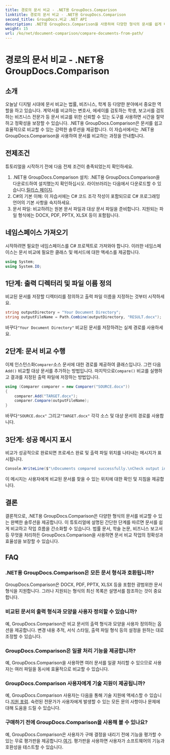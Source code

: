 ```yaml
---
title: 경로의 문서 비교 - .NET용 GroupDocs.Comparison
linktitle: 경로의 문서 비교 - .NET용 GroupDocs.Comparison
second_title: GroupDocs.비교 .NET API
description: .NET용 GroupDocs.Comparison을 사용하여 다양한 형식의 문서를 쉽게 비교할 수 있습니다. 법률, 학술, 비즈니스 업무에서 시간을 절약하고 정확성을 보장하세요.
weight: 15
url: /ko/net/document-comparison/compare-documents-from-path/
---
```


# 경로의 문서 비교 - .NET용 GroupDocs.Comparison

## 소개
오늘날 디지털 시대에 문서 비교는 법률, 비즈니스, 학계 등 다양한 분야에서 중요한 역할을 하고 있습니다. 계약서를 비교하는 변호사, 에세이를 검토하는 학생, 보고서를 검토하는 비즈니스 전문가 등 문서 비교를 위한 신뢰할 수 있는 도구를 사용하면 시간을 절약하고 정확성을 보장할 수 있습니다. .NET용 GroupDocs.Comparison은 문서를 쉽고 효율적으로 비교할 수 있는 강력한 솔루션을 제공합니다. 이 자습서에서는 .NET용 GroupDocs.Comparison을 사용하여 문서를 비교하는 과정을 안내합니다.
## 전제조건
튜토리얼을 시작하기 전에 다음 전제 조건이 충족되었는지 확인하세요.
1. .NET용 GroupDocs.Comparison 설치: .NET용 GroupDocs.Comparison을 다운로드하여 설치했는지 확인하십시오. 라이브러리는 다음에서 다운로드할 수 있습니다.[릴리스 페이지](https://releases.groupdocs.com/comparison/net/).
2. C#의 기본 이해: 이 자습서에는 C# 코드 조각 작성이 포함되므로 C# 프로그래밍 언어의 기본 사항을 숙지하세요.
3. 문서 파일: 비교하려는 원본 문서 파일과 대상 문서 파일을 준비합니다. 지원되는 파일 형식에는 DOCX, PDF, PPTX, XLSX 등이 포함됩니다.

## 네임스페이스 가져오기
시작하려면 필요한 네임스페이스를 C# 프로젝트로 가져와야 합니다. 이러한 네임스페이스는 문서 비교에 필요한 클래스 및 메서드에 대한 액세스를 제공합니다.
```csharp
using System;
using System.IO;
```
## 1단계: 출력 디렉터리 및 파일 이름 정의
비교된 문서를 저장할 디렉터리를 정의하고 출력 파일 이름을 지정하는 것부터 시작하세요.
```csharp
string outputDirectory = "Your Document Directory";
string outputFileName = Path.Combine(outputDirectory, "RESULT.docx");
```
 바꾸다`"Your Document Directory"` 비교된 문서를 저장하려는 실제 경로를 사용하세요.
## 2단계: 문서 비교 수행
 이제 인스턴스화`Comparer`소스 문서에 대한 경로를 제공하여 클래스입니다. 그런 다음`Add()` 비교할 대상 문서를 추가하는 방법입니다. 마지막으로`Compare()` 비교를 실행하고 결과를 지정된 출력 파일에 저장하는 방법입니다.
```csharp
using (Comparer comparer = new Comparer("SOURCE.docx"))
{
    comparer.Add("TARGET.docx");
    comparer.Compare(outputFileName);
}
```
 바꾸다`"SOURCE.docx"` 그리고`"TARGET.docx"` 각각 소스 및 대상 문서의 경로를 사용합니다.
## 3단계: 성공 메시지 표시
비교가 성공적으로 완료되면 프로세스 완료 및 출력 파일 위치를 나타내는 메시지가 표시됩니다.
```csharp
Console.WriteLine($"\nDocuments compared successfully.\nCheck output in {outputDirectory}.");
```
이 메시지는 사용자에게 비교된 문서를 찾을 수 있는 위치에 대한 확인 및 지침을 제공합니다.

## 결론
결론적으로, .NET용 GroupDocs.Comparison은 다양한 형식의 문서를 비교할 수 있는 완벽한 솔루션을 제공합니다. 이 튜토리얼에 설명된 간단한 단계를 따르면 문서를 쉽게 비교하고 작업 흐름을 간소화할 수 있습니다. 법률 문서, 학술 논문, 비즈니스 보고서 등 무엇을 처리하든 GroupDocs.Comparison을 사용하면 문서 비교 작업의 정확성과 효율성을 보장할 수 있습니다.
## FAQ
### .NET용 GroupDocs.Comparison은 모든 문서 형식과 호환됩니까?
GroupDocs.Comparison은 DOCX, PDF, PPTX, XLSX 등을 포함한 광범위한 문서 형식을 지원합니다. 그러나 지원되는 형식의 최신 목록은 설명서를 참조하는 것이 중요합니다.
### 비교된 문서의 출력 형식과 모양을 사용자 정의할 수 있습니까?
예, GroupDocs.Comparison은 비교 문서의 출력 형식과 모양을 사용자 정의하는 옵션을 제공합니다. 변경 내용 추적, 서식 스타일, 출력 파일 형식 등의 설정을 원하는 대로 조정할 수 있습니다.
### GroupDocs.Comparison은 일괄 처리 기능을 제공합니까?
예, GroupDocs.Comparison을 사용하면 여러 문서를 일괄 처리할 수 있으므로 사용자는 여러 파일을 동시에 효율적으로 비교할 수 있습니다.
### GroupDocs.Comparison 사용자에게 기술 지원이 제공됩니까?
 예, GroupDocs.Comparison 사용자는 다음을 통해 기술 지원에 액세스할 수 있습니다.[지원 포럼](https://forum.groupdocs.com/c/comparison/12). 숙련된 전문가가 사용자에게 발생할 수 있는 모든 문의 사항이나 문제에 대해 도움을 드릴 수 있습니다.
### 구매하기 전에 GroupDocs.Comparison을 사용해 볼 수 있나요?
 예, GroupDocs.Comparison은 사용자가 구매 결정을 내리기 전에 기능을 평가할 수 있는 무료 평가판을 제공합니다.[여기](https://releases.groupdocs.com/). 평가판을 사용하면 사용자가 소프트웨어의 기능과 호환성을 테스트할 수 있습니다.